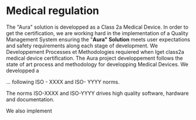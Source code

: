 # Medical regulation

The "Aura" solution is developped as a Class 2a Medical Device. In order to get the certification, we are working hard in the implementation of a Quality Management System ensuring the "**Aura" Solution** meets user expectations and safety requirements along each stage of development. We Developpement Processes et Methodologies requiered when  Iget class2a medical device certification. The Aura project developpement follows the state of art process and methodology for developping Medical Devices. We developped a

 ...  following ISO - XXXX and ISO- YYYY norms.

The norms ISO-XXXX and ISO-YYYY drives high quality software, hardware and documentation.

We also implement 

